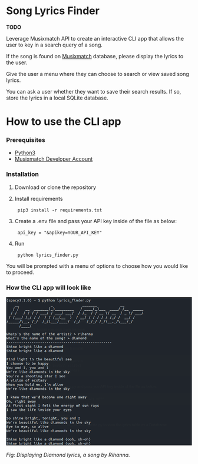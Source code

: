 # Song Lyrics Finder

**TODO**

Leverage Musixmatch API to create an interactive CLI app that allows the user to key in
a search query of a song.

If the song is found on [Musixmatch](https://developer.musixmatch.com/documentation) database, please display
the lyrics to the user.

Give the user a menu where they can choose to search or view saved song lyrics.

You can ask a user whether they want to save their search results. If so, store the lyrics
in a local SQLite database.


# How to use the CLI app


### Prerequisites

* [Python3](http://www.python.org/downloads)
* [Musixmatch Developer Account](https://developer.musixmatch.com/)

### Installation

1. Download or clone the repository

2. Install requirements
    
        pip3 install -r requirements.txt


3. Create a .env file and pass your  API key inside of the file as below:

        api_key = "&apikey=YOUR_API_KEY"        

4. Run 

        python lyrics_finder.py

You will be prompted with a  menu of options to choose how you would like to proceed.

### How  the CLI app  will look like

![Fig: showing the screenshop of the CLI](./music.png)

*Fig: Displaying Diamond lyrics, a song by Rihanna.*